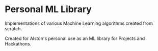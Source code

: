 # Personal ML Library
Implementations of various Machine Learning algorithms created from scratch.

Created for Alston's personal use as an ML library for Projects and Hackathons.
